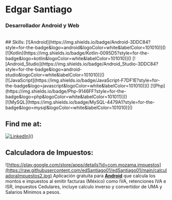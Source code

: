 # Edgar Santiago
### Desarrollador Android y Web
</br>
## Skills:
[![Android](https://img.shields.io/badge/Android-3DDC84?style=for-the-badge&logo=android&logoColor=white&labelColor=101010)]()
[![Kotlin](https://img.shields.io/badge/Kotlin-0095D5?style=for-the-badge&logo=kotlin&logoColor=white&labelColor=101010)]()
[![Android_Studio](https://img.shields.io/badge/Android_Studio-3DDC84?style=for-the-badge&logo=android-studio&logoColor=white&labelColor=101010)]()
</br>
[![JavaScript](https://img.shields.io/badge/JavaScript-F7DF1E?style=for-the-badge&logo=javascript&logoColor=white&labelColor=101010)]()
[![Php](https://img.shields.io/badge/Php-9146FF?style=for-the-badge&logo=php&logoColor=white&labelColor=101011)]()
</br>
[![MySQL](https://img.shields.io/badge/MySQL-4479A1?style=for-the-badge&logo=mysql&logoColor=white&labelColor=101010)]()
</br>

## Find me at:
[![LinkedIn](https://img.shields.io/badge/LinkedIn-Edgar_Santiago-0077B5?style=for-the-badge&logo=linkedin&logoColor=white&labelColor=101010)](https://www.linkedin.com/in/edsantiago01)]()
</br>

## Calculadora de Impuestos:
![https://play.google.com/store/apps/details?id=com.mozama.impuestos](https://raw.githubusercontent.com/edSantiago01/edSantiago01/main/calculadoraImpuestos2.jpg)
Aplicación gratuita para **[Android](https://play.google.com/store/apps/details?id=com.mozama.impuestos)** que calcula los montos e impuestos al emitir facturas  (México) como IVA, retenciones IVA e ISR, impuestos Cedulares, incluye calculo inverso y convertidor de UMA y Salarios Mínimos a pesos.



<!--
**edSantiago01/edSantiago01** is a ✨ _special_ ✨ repository because its `README.md` (this file) appears on your GitHub profile.

Here are some ideas to get you started:

- 🔭 I’m currently working on ...
- 🌱 I’m currently learning ...
- 👯 I’m looking to collaborate on ...
- 🤔 I’m looking for help with ...
- 💬 Ask me about ...
- 📫 How to reach me: ...
- 😄 Pronouns: ...
- ⚡ Fun fact: ...
-->
